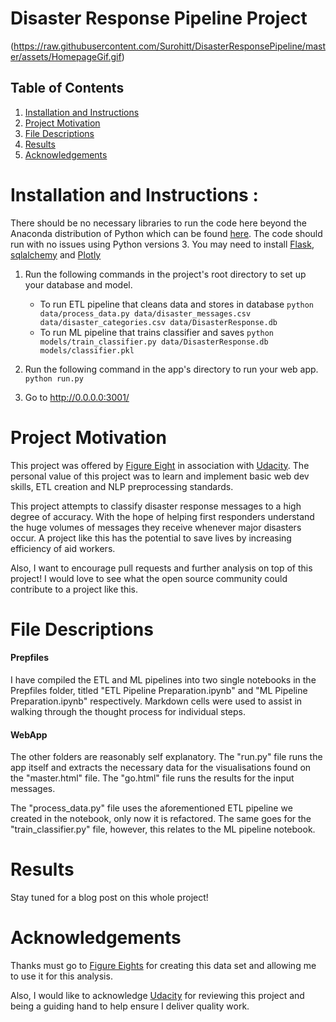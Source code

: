 # Disaster Response Pipeline Project

(https://raw.githubusercontent.com/Surohitt/DisasterResponsePipeline/master/assets/HomepageGif.gif)

## Table of Contents
1. [Installation and Instructions](#Installation)
2. [Project Motivation](#Motivation)
3. [File Descriptions](#Descriptions)
4. [Results](#Results)
5. [Acknowledgements](#Acknowledgements)

# Installation and Instructions <a name="Installation"></a>:
There should be no necessary libraries to run the code here beyond the Anaconda distribution of Python which can be found [here](https://www.anaconda.com/). The code should run with no issues using Python versions 3. You may need to install [Flask](http://flask.pocoo.org/), [sqlalchemy](https://www.sqlalchemy.org/) and [Plotly](https://plot.ly/)

1. Run the following commands in the project's root directory to set up your database and model.

    - To run ETL pipeline that cleans data and stores in database
        `python data/process_data.py data/disaster_messages.csv data/disaster_categories.csv data/DisasterResponse.db`
    - To run ML pipeline that trains classifier and saves
        `python models/train_classifier.py data/DisasterResponse.db models/classifier.pkl`

2. Run the following command in the app's directory to run your web app.
    `python run.py`

3. Go to http://0.0.0.0:3001/

# Project Motivation <a name='Motivation'></a>

This project was offered by [Figure Eight](https://www.figure-eight.com/) in association with [Udacity](https://www.udacity.com/). The personal value of this project was to learn and implement basic web dev skills, ETL creation and NLP preprocessing standards.

This project attempts to classify disaster response messages to a high degree of accuracy. With the hope of helping first responders understand the huge volumes of messages they receive whenever major disasters occur. A project like this has the potential to save lives by increasing efficiency of aid workers.

Also, I want to encourage pull requests and further analysis on top of this project! I would love to see what the open source community could contribute to a project like this.

# File Descriptions <a name="Descriptions"></a>

#### Prepfiles
I have compiled the ETL and ML pipelines into two single notebooks in the Prepfiles folder, titled "ETL Pipeline Preparation.ipynb" and "ML Pipeline Preparation.ipynb" respectively. Markdown cells were used to assist in walking through the thought process for individual steps.
#### WebApp
The other folders are reasonably self explanatory. The "run.py" file runs the app itself and extracts the necessary data for the visualisations found on the "master.html" file. The "go.html" file runs the results for the input messages.

The "process_data.py" file uses the aforementioned ETL pipeline we created in the notebook, only now it is refactored. The same goes for the "train_classifier.py" file, however, this relates to the ML pipeline notebook.

# Results <a name='Results'></a>

Stay tuned for a blog post on this whole project!

# Acknowledgements <a name='Acknowledgements'></a>

Thanks must go to [Figure Eights](https://www.figure-eight.com/) for creating this data set and allowing me to use it for this analysis.

Also, I would like to acknowledge [Udacity](https://www.udacity.com/) for reviewing this project and being a guiding hand to help ensure I deliver quality work.
